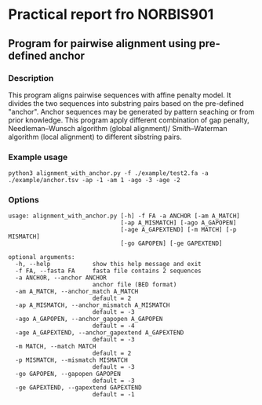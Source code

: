 # Practical report fro NORBIS901
## Program for pairwise alignment using pre-defined anchor

### Description
This program aligns pairwise sequences with affine penalty model. It divides the two sequences into substring pairs based on the pre-defined "anchor". Anchor sequences may be generated by pattern seaching or from prior knowledge. This program apply different combination of gap penalty, Needleman–Wunsch algorithm (global alignment)/ Smith–Waterman algorithm (local alignment) to different sibstring pairs.

### Example usage
```
python3 alignment_with_anchor.py -f ./example/test2.fa -a ./example/anchor.tsv -ap -1 -am 1 -ago -3 -age -2
```

### Options
```
usage: alignment_with_anchor.py [-h] -f FA -a ANCHOR [-am A_MATCH]
                                [-ap A_MISMATCH] [-ago A_GAPOPEN]
                                [-age A_GAPEXTEND] [-m MATCH] [-p MISMATCH]
                                [-go GAPOPEN] [-ge GAPEXTEND]

optional arguments:
  -h, --help            show this help message and exit
  -f FA, --fasta FA     fasta file contains 2 sequences
  -a ANCHOR, --anchor ANCHOR
                        anchor file (BED format)
  -am A_MATCH, --anchor_match A_MATCH
                        default = 2
  -ap A_MISMATCH, --anchor_mismatch A_MISMATCH
                        default = -3
  -ago A_GAPOPEN, --anchor_gapopen A_GAPOPEN
                        default = -4
  -age A_GAPEXTEND, --anchor_gapextend A_GAPEXTEND
                        default = -3
  -m MATCH, --match MATCH
                        default = 2
  -p MISMATCH, --mismatch MISMATCH
                        default = -3
  -go GAPOPEN, --gapopen GAPOPEN
                        default = -3
  -ge GAPEXTEND, --gapextend GAPEXTEND
                        default = -1
```
